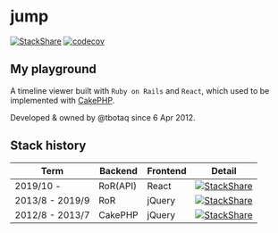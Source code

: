 # jump
[![StackShare](http://img.shields.io/badge/tech-stack-0690fa.svg?style=flat)](https://stackshare.io/tbotaq/twitjump-me-2019-slash-10)
[![codecov](https://codecov.io/gh/tbotaq/jump/branch/rebuild-frontend/graph/badge.svg?token=0TExBWzYW5)](https://codecov.io/gh/tbotaq/jump)
## My playground
A timeline viewer built with `Ruby on Rails` and `React`, which used to be implemented with [CakePHP](https://github.com/tbotqy/timeline-viewer).

Developed & owned by @tbotaq since 6 Apr 2012.

## Stack history
Term | Backend | Frontend | Detail
-- | -- | -- | --
2019/10 - | RoR(API) | React | [![StackShare](http://img.shields.io/badge/tech-stack-0690fa.svg?style=flat)](https://stackshare.io/tbotaq/twitjump-me-2019-slash-10)
2013/8 - 2019/9 | RoR | jQuery | [![StackShare](http://img.shields.io/badge/tech-stack-0690fa.svg?style=flat)](https://stackshare.io/tbotaq/twitjump-me-2013-slash-8-2019-slash-9)
2012/8 - 2013/7 | CakePHP | jQuery | [![StackShare](http://img.shields.io/badge/tech-stack-0690fa.svg?style=flat)](https://stackshare.io/tbotaq/twitjump-me-2012-slash-8-2013-slash-7)

